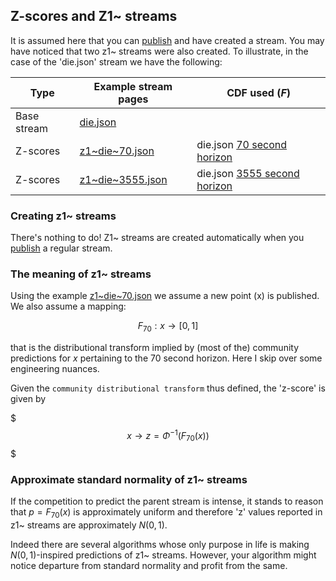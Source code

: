 
## Z-scores and Z1~ streams

It is assumed here that you can [publish](https://microprediction.github.io/microprediction/publish.html) and have 
created a stream. You may have noticed that two z1~ streams were also created. To illustrate, in the case
of the 'die.json' stream we have the following:
 
| Type        | Example stream pages                                                                         | CDF used ($F$)                                                                                                |
|-------------|----------------------------------------------------------------------------------------------|---------------------------------------------------------------------------------------------------------------|
| Base stream | [die.json](https://www.microprediction.org/stream_dashboard.html?stream=die)                 |                                                                                                               |
| Z-scores    | [z1~die~70.json](https://www.microprediction.org/stream_dashboard.html?stream=z1~die~70)     | die.json [70 second horizon](https://www.microprediction.org/stream_dashboard.html?stream=die&horizon=70)     |
| Z-scores    | [z1~die~3555.json](https://www.microprediction.org/stream_dashboard.html?stream=z1~die~3555) | die.json [3555 second horizon](https://www.microprediction.org/stream_dashboard.html?stream=die&horizon=3555) |


### Creating z1~ streams
There's nothing to do! Z1~ streams are created automatically 
when you [publish](https://microprediction.github.io/microprediction/publish.html) a regular stream. 


### The meaning of z1~ streams 

Using the example [z1~die~70.json](https://www.microprediction.org/stream_dashboard.html?stream=z1~die~70) we assume
a new point \(x\) is published. We also assume a mapping: 

$$ 
   F_{70}: x \rightarrow [0,1]
$$

that is the distributional transform implied by (most of the) community predictions for $x$ pertaining to the $70$ second horizon. 
Here I skip over some engineering nuances.  

Given the `community distributional transform` thus defined, the 'z-score' is given by

$$$
   x \rightarrow z = \Phi^{-1}\left( F_{70}(x)   \right)
$$$

### Approximate standard normality of z1~ streams

If the competition to predict the parent stream is intense, it stands to reason that $p=F_{70}(x)$ is approximately 
uniform and therefore 'z' values reported in z1~ streams are approximately $N(0,1)$. 

Indeed there are several 
algorithms whose only purpose in life is making $N(0,1)$-inspired predictions of z1~ streams. However, your algorithm might notice departure from standard normality and profit from the same. 


 
